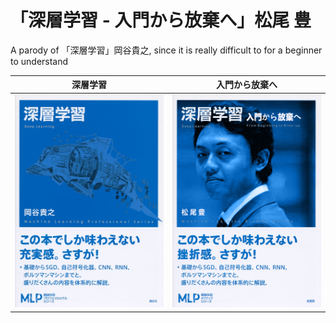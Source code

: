 # 「深層学習 - 入門から放棄へ」松尾 豊
A parody of 「深層学習」岡谷貴之, since it is really difficult to for a beginner to understand

|深層学習|入門から放棄へ|
|------|------------|
|![DL cover][DL]|![GiveUp cover][GiveUp]|


[DL]:https://github.com/hanzg2014/PhotoShop/blob/master/GiveUp/DeepLearning.jpeg
[GiveUp]:https://github.com/hanzg2014/PhotoShop/blob/master/GiveUp/giveup.png
